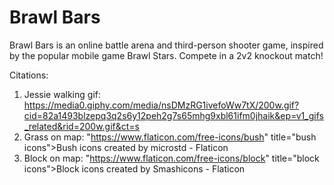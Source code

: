 # Brawl Bars

Brawl Bars is an online battle arena and third-person shooter game, inspired by the popular mobile game Brawl Stars. Compete in a 2v2 knockout match! 

Citations: 
1. Jessie walking gif: https://media0.giphy.com/media/nsDMzRG1ivefoWw7tX/200w.gif?cid=82a1493blzepq3q2s6y12peh2g7s65mhg9xbl61ifm0jhaik&ep=v1_gifs_related&rid=200w.gif&ct=s 
2. Grass on map: "https://www.flaticon.com/free-icons/bush" title="bush icons">Bush icons created by microstd - Flaticon
3. Block on map: "https://www.flaticon.com/free-icons/block" title="block icons">Block icons created by Smashicons - Flaticon
